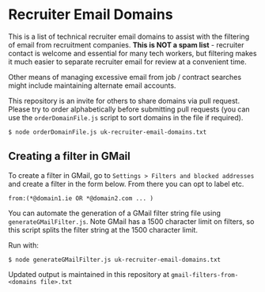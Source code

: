 # Recruiter Email Domains

This is a list of technical recruiter email domains to assist with the filtering of email from recruitment companies. **This is NOT a spam list** - recruiter contact is welcome and essential for many tech workers, but filtering makes it much easier to separate recruiter email for review at a convenient time.

Other means of managing excessive email from job / contract searches might include maintaining alternate email accounts.

This repository is an invite for others to share domains via pull request. Please try to order alphabetically before submitting pull requests (you can use the `orderDomainFile.js` script to sort domains in the file if required).

```
$ node orderDomainFile.js uk-recruiter-email-domains.txt 
```

## Creating a filter in GMail

To create a filter in GMail, go to `Settings > Filters and blocked addresses` and create a filter in the form below. From there you can opt to label etc.

```
from:(*@domain1.ie OR *@domain2.com ... )
```

You can automate the generation of a GMail filter string file using `generateGMailFilter.js`. Note GMail has a 1500 character limit on filters, so this script splits the filter string at the 1500 character limit.

Run with:

```
$ node generateGMailFilter.js uk-recruiter-email-domains.txt
```

Updated output is maintained in this repository at `gmail-filters-from-<domains file>.txt`
